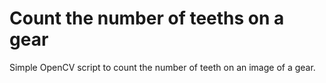 # Count the number of teeths on a gear

Simple OpenCV script to count the number of teeth on an image of a gear.
